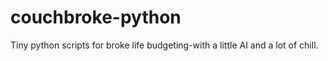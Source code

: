 # couchbroke-python
Tiny python scripts for broke life budgeting-with a little AI and a lot of chill.
